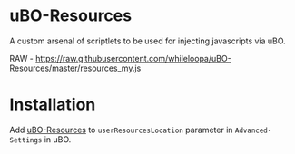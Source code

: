 # uBO-Resources
A custom arsenal of scriptlets to be used for injecting javascripts via uBO.

RAW - https://raw.githubusercontent.com/whileloopa/uBO-Resources/master/resources_my.js

# Installation 

Add [uBO-Resources](https://raw.githubusercontent.com/whileloopa/uBO-Resources/master/resources_my.js) to `userResourcesLocation` parameter in `Advanced-Settings` in uBO.
